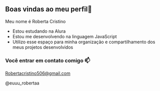 ## Boas vindas ao meu perfil💙

Meu nome é Roberta Cristino

- Estou estudando na Alura
- Estou me desenvolvendo na linguagem JavaScript
- Utilizo esse espaço para minha organização e compartilhamento dos meus projetos desenvolvidos

 ### Você entrar em contato comigo 📫

 Robertacristino506@gmail.com
 
 @euuu_robertaa
